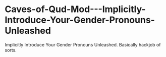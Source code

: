 # Caves-of-Qud-Mod---Implicitly-Introduce-Your-Gender-Pronouns-Unleashed
Implicitly Introduce Your Gender Pronouns Unleashed.  Basically hackjob of sorts.  
